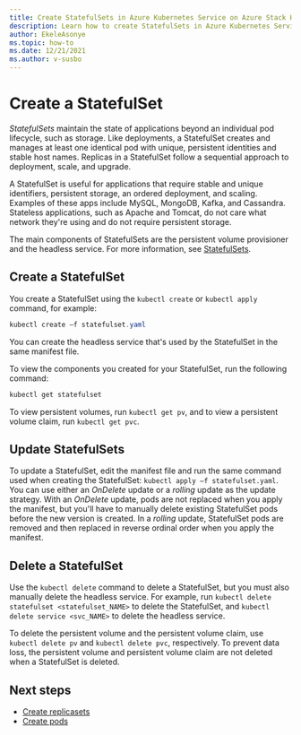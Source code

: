 ```yaml
---
title: Create StatefulSets in Azure Kubernetes Service on Azure Stack HCI
description: Learn how to create StatefulSets in Azure Kubernetes Service (AKS) on Azure Stack HCI.
author: EkeleAsonye
ms.topic: how-to
ms.date: 12/21/2021
ms.author: v-susbo
---
```


# Create a StatefulSet

*StatefulSets* maintain the state of applications beyond an individual pod lifecycle, such as storage. Like deployments, a StatefulSet creates and manages at least one identical pod with unique, persistent identities and stable host names. Replicas in a StatefulSet follow a sequential approach to deployment, scale, and upgrade. 

A StatefulSet is useful for applications that require stable and unique identifiers, persistent storage, an ordered deployment, and scaling. Examples of these apps include MySQL, MongoDB, Kafka, and Cassandra. Stateless applications, such as Apache and Tomcat, do not care what network they're using and do not require persistent storage.

The main components of StatefulSets are the persistent volume provisioner and the headless service. For more information, see [StatefulSets](https://kubernetes.io/docs/concepts/workloads/controllers/statefulset/).

## Create a StatefulSet

You create a StatefulSet using the `kubectl create` or `kubectl apply` command, for example:

```powershell
kubectl create –f statefulset.yaml
```

You can create the headless service that's used by the StatefulSet in the same manifest file.

To view the components you created for your StatefulSet, run the following command:

```powershell
kubectl get statefulset
```

To view persistent volumes, run `kubectl get pv`, and to view a persistent volume claim, run `kubectl get pvc`.

## Update StatefulSets

To update a StatefulSet, edit the manifest file and run the same command used when creating the StatefulSet: `kubectl apply –f statefulset.yaml`. You can use either an _OnDelete_ update or a _rolling_ update as the update strategy. With an _OnDelete_ update, pods are not replaced when you apply the manifest, but you'll have to manually delete existing StatefulSet pods before the new version is created. In a _rolling_ update, StatefulSet pods are removed and then replaced in reverse ordinal order when you apply the manifest.

## Delete a StatefulSet

Use the `kubectl delete` command to delete a StatefulSet, but you must also manually delete the headless service. For example, run `kubectl delete statefulset <statefulset_NAME>` to delete the StatefulSet, and `kubectl delete service <svc_NAME>` to delete the headless service. 

To delete the persistent volume and the persistent volume claim, use `kubectl delete pv` and `kubectl delete pvc`, respectively. To prevent data loss, the persistent volume and persistent volume claim are not deleted when a StatefulSet is deleted.

## Next steps

- [Create replicasets](create-replicasets.md)
- [Create pods](create-pods.md)